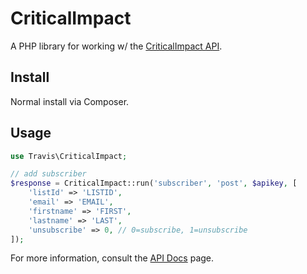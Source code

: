 # CriticalImpact

A PHP library for working w/ the [CriticalImpact API](http://ci.criticalimpact.com/api8/).

## Install

Normal install via Composer.

## Usage

```php
use Travis\CriticalImpact;

// add subscriber
$response = CriticalImpact::run('subscriber', 'post', $apikey, [
	'listId' => 'LISTID',
	'email' => 'EMAIL',
	'firstname' => 'FIRST',
	'lastname' => 'LAST',
	'unsubscribe' => 0, // 0=subscribe, 1=unsubscribe
]);
```

For more information, consult the [API Docs](http://ci.criticalimpact.com/api8/) page.